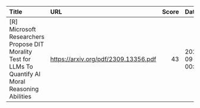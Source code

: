 | Title                                                                                                 | URL                                  |   Score | Date                |
|:------------------------------------------------------------------------------------------------------|:-------------------------------------|--------:|:--------------------|
| [R] Microsoft Researchers Propose DIT Morality Test for LLMs To Quantify AI Moral Reasoning Abilities | https://arxiv.org/pdf/2309.13356.pdf |      43 | 2023-09-27 00:18:33 |